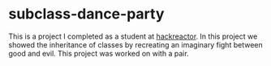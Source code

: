 # subclass-dance-party
This is a project I completed as a student at [hackreactor](http://hackreactor.com). In this project we showed the inheritance of classes by recreating an imaginary fight between good and evil. This project was worked on with a pair.
